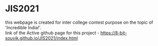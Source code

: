 # JIS2021

this webpage is created for inter college contest purpose on the topic of 'Incredible India!'. <br>
link of the Active github page for this project - https://8-bit-souvik.github.io/JIS2021/index.html
